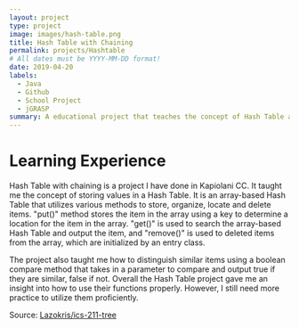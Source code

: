 ```yaml
---
layout: project
type: project
image: images/hash-table.png
title: Hash Table with Chaining
permalink: projects/Hashtable
# All dates must be YYYY-MM-DD format!
date: 2019-04-20
labels:
  - Java
  - Github
  - School Project
  - jGRASP
summary: A educational project that teaches the concept of Hash Table and how to implement them.
---
```


# Learning Experience
Hash Table with chaining is a project I have done in Kapiolani CC. It taught me the concept of storing values in a Hash Table. It is an array-based Hash Table that utilizes various methods to store, organize, locate and delete items. "put()" method stores the item in the array using a key to determine a location for the item in the array. "get()" is used to search the array-based Hash Table and output the item, and "remove()" is used to deleted items from the array, which are initialized by an entry class.

The project also taught me how to distinguish similar items using a boolean compare method that takes in a parameter to compare and output true if they are similar, false if not. Overall the Hash Table project gave me an insight into how to use their functions properly. However, I still need more practice to utilize them proficiently.


Source: <a href="https://github.com/ICSatKCC/a7-hash-tables-s20-Lazokris/tree/Develop"><i class="large github icon "></i>Lazokris/ics-211-tree</a>
